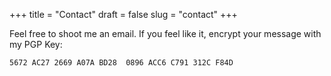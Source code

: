 +++
title = "Contact"
draft = false
slug = "contact"
+++

Feel free to shoot me an email.
If you feel like it, encrypt your message with my PGP Key:

```nil
5672 AC27 2669 A07A BD28  0896 ACC6 C791 312C F84D
```

